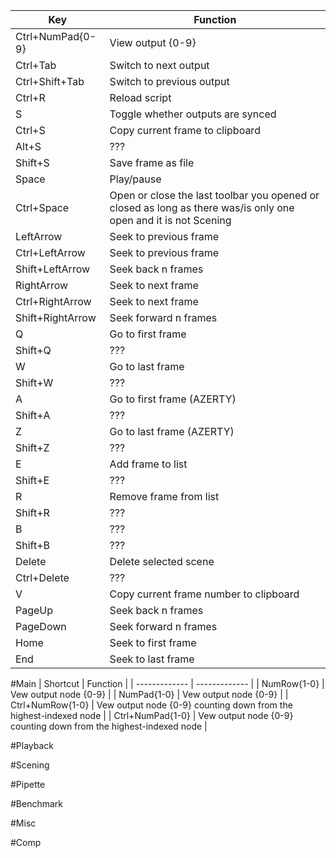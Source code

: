 | Key  | Function |
| ------------- | ------------- |
| Ctrl+NumPad{0-9}  | View output {0-9}  |
| Ctrl+Tab  | Switch to next output  |
| Ctrl+Shift+Tab  | Switch to previous output  |
| Ctrl+R | Reload script |
| S | Toggle whether outputs are synced |
| Ctrl+S | Copy current frame to clipboard |
| Alt+S | ??? |
| Shift+S | Save frame as file |
| Space | Play/pause |
| Ctrl+Space | Open or close the last toolbar you opened or closed as long as there was/is only one open and it is not Scening |
| LeftArrow | Seek to previous frame |
| Ctrl+LeftArrow | Seek to previous frame |
| Shift+LeftArrow | Seek back n frames |
| RightArrow | Seek to next frame |
| Ctrl+RightArrow | Seek to next frame |
| Shift+RightArrow | Seek forward n frames |
| Q | Go to first frame |
| Shift+Q | ??? |
| W | Go to last frame |
| Shift+W | ??? |
| A | Go to first frame (AZERTY) |
| Shift+A | ??? |
| Z | Go to last frame (AZERTY) |
| Shift+Z | ??? |
| E | Add frame to list |
| Shift+E | ??? |
| R | Remove frame from list |
| Shift+R | ??? |
| B | ??? |
| Shift+B | ??? |
| Delete | Delete selected scene |
| Ctrl+Delete | ??? |
| V | Copy current frame number to clipboard |
| PageUp | Seek back n frames |
| PageDown | Seek forward n frames |
| Home | Seek to first frame |
| End | Seek to last frame |



#Main
| Shortcut | Function |
| ------------- | ------------- |
| NumRow{1-0} | Vew output node {0-9} |
| NumPad{1-0} | Vew output node {0-9} |
| Ctrl+NumRow{1-0} | Vew output node {0-9} counting down from the highest-indexed node |
| Ctrl+NumPad{1-0} | Vew output node {0-9} counting down from the highest-indexed node |

#Playback


#Scening


#Pipette


#Benchmark


#Misc


#Comp
